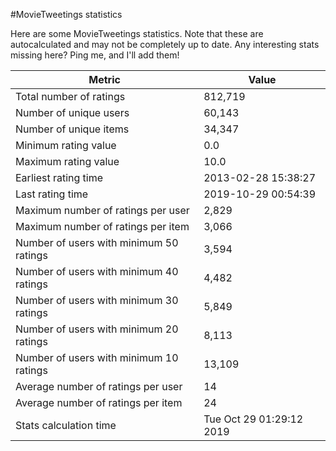 #MovieTweetings statistics

Here are some MovieTweetings statistics. Note that these are autocalculated and may not be completely up to date. Any interesting stats missing here? Ping me, and I'll add them!

Metric | Value
--- | ---
Total number of ratings                 | 812,719
Number of unique users                  | 60,143
Number of unique items                  | 34,347
Minimum rating value                    | 0.0
Maximum rating value                    | 10.0
Earliest rating time                    | 2013-02-28 15:38:27
Last rating time                        | 2019-10-29 00:54:39
Maximum number of ratings per user      | 2,829
Maximum number of ratings per item      | 3,066
Number of users with minimum 50 ratings | 3,594
Number of users with minimum 40 ratings | 4,482
Number of users with minimum 30 ratings | 5,849
Number of users with minimum 20 ratings | 8,113
Number of users with minimum 10 ratings | 13,109
Average number of ratings per user      | 14
Average number of ratings per item      | 24
Stats calculation time                  | Tue Oct 29 01:29:12 2019

